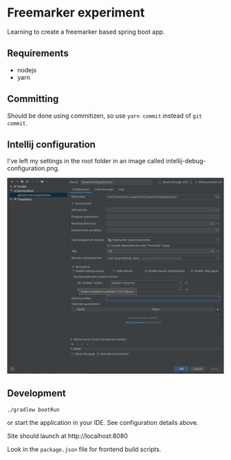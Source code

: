 Freemarker experiment
==================

Learning to create a freemarker based spring boot app.

## Requirements

- nodejs
- yarn

## Committing

Should be done using commitizen, so use `yarn commit` instead of `git commit`.

## Intellij configuration

I've left my settings in the root folder in an image called intellij-debug-configuration.png.

![alt text](intellij-debug-configuration.png "IntelliJ run/edit configuration")

## Development

```
./gradlew bootRun
```

or start the application in your IDE. See configuration details above.

Site should launch at http://localhost:8080

Look in the `package.json` file for frontend build scripts.